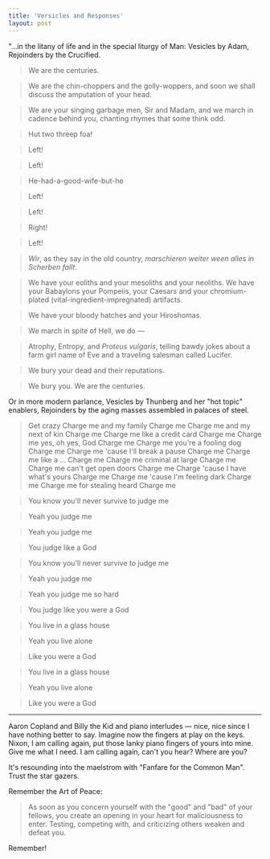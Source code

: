 ```yaml
---
title: 'Versicles and Responses'
layout: post
---
```


"...in the litany of life and in the special liturgy of Man: Vesicles by Adam, Rejoinders by the Crucified.

> We are the centuries.

> We are the chin-choppers and the golly-woppers,
and soon we shall discuss the amputation of your
head.

> We are your singing garbage men, Sir and Madam,
and we march in cadence behind you, chanting rhymes
that some think odd.

> Hut two threep foa!

> Left!

> Left!

> He-had-a-good-wife-but-he

> Left!

> Left!

>	Right!

> Left!

> _Wir_, as they say in the old country, _marschieren weiter ween alles in Scherben fallt_.

> We have your eoliths and your mesoliths and your neoliths. 
We have your Babaylons your Pompeiis, your Caesars and your 
chromium-plated (vital-ingredient-impregnated) artifacts.

> We have your bloody hatches and your Hiroshomas.

> We march in spite of Hell, we do <span>&mdash;</span>

> Atrophy, Entropy, and _Proteus vulgaris_,
telling bawdy jokes about a farm girl name of Eve
and a traveling salesman called Lucifer.

> We bury your dead and their reputations.

> We bury you. We are the centuries.

Or in more modern parlance, Vesicles by Thunberg and her "hot topic" enablers, Rejoinders by the aging masses assembled in palaces of steel.

> Get crazy
> Charge me and my family
> Charge me
> Charge me and my next of kin
> Charge me
> Charge me like a credit card
> Charge me
> Charge me yes, oh yes, God
> Charge me
> Charge me you're a fooling dog
> Charge me
> Charge me 'cause I'll break a pause
> Charge me
> Charge me like a ...
> Charge me
> Charge me criminal at large
> Charge me
> Charge me can't get open doors
> Charge me
> Charge 'cause I have what's yours
> Charge me
> Charge me 'cause I'm feeling dark
> Charge me
> Charge me for stealing heard
> Charge me

> You know you'll never survive to judge me

> Yeah you judge me

> Yeah you judge me

> You judge like a God

> You know you'll never survive to judge me

> Yeah you judge me

> Yeah you judge me so hard

> You judge like you were a God

> You live in a glass house

> Yeah you live alone

> Like you were a God

> You live in a glass house

> Yeah you live alone

> Like you were a God

- - - 

Aaron Copland and Billy the Kid and piano interludes <span>&mdash;</span> nice, nice since I have nothing better to say. Imagine now the fingers at play on the keys. Nixon, I am calling again, put those lanky piano fingers of yours into mine. Give me what I need. I am calling again, can't you hear? Where are you? 

It's resounding into the maelstrom with "Fanfare for the Common Man". Trust the star gazers. 

Remember the Art of Peace:
	
> As soon as you concern yourself with the "good" and "bad" of your fellows, you create an opening in your heart for
maliciousness to enter.
Testing, competing with, and criticizing others weaken and defeat you.

Remember!
